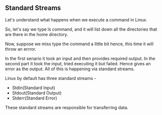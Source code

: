 ## Standard Streams

Let's understand what happens when we execute a command in Linux.

So, let's say we type ls command, and it will list down all the directories that are there in the home directory.

Now, suppose we miss type the command a little bit hence, this time it will throw an errror.

In the first senario it took an input and then provides required output. In the second part it took the input, tried executing it but failed. Hence gives an error as the output. All of this is happening via standard streams.


Linux by default has three standard streams -

- Stdin(Standard Input)
- Stdout(Standard Output)
- Stderr(Standard Error)

These standard streams are responsible for transferring data.
